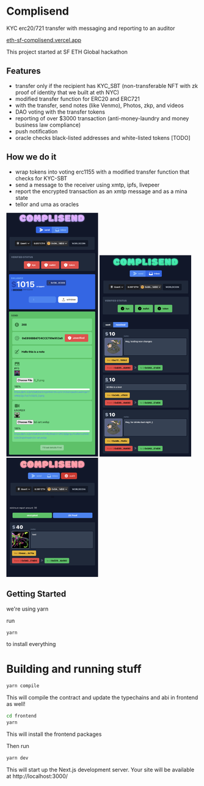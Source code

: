 # Complisend

KYC erc20/721 transfer with messaging and reporting to an auditor

[eth-sf-complisend.vercel.app
](https://eth-sf-complisend.vercel.app/)

This project started at SF ETH Global hackathon 

## Features

- transfer only if the recipient has KYC_SBT (non-transferable NFT with zk proof of identity that we built at eth NYC)
- modified transfer function for ERC20 and ERC721
- with the transfer, send notes (like Venmo), Photos, zkp, and videos
- DAO voting with the transfer tokens
- reporting of over $3000 transaction (anti-money-laundry and money business law compliance)
- push notification
- oracle checks black-listed addresses and white-listed tokens [TODO]

## How we do it

- wrap tokens into voting erc1155 with a modified transfer function that checks for KYC-SBT
- send a message to the receiver using xmtp, ipfs, livepeer
- report the encrypted transaction as an xmtp message and as a mina state
- tellor and uma as oracles

<span>
<img src="https://github.com/devlyn37/eth-sf-complisend/raw/main/screenshots/Screen_Shot_2022-11-06_at_11.13.16_AM.png" width="240">
<img src="https://github.com/devlyn37/eth-sf-complisend/raw/main/screenshots/Screen_Shot_2022-11-06_at_11.14.29_AM.png" width="240">
<img src="https://github.com/devlyn37/eth-sf-complisend/raw/main/screenshots/Screen_Shot_2022-11-06_at_11.15.38_AM.png" width="240">
</span>

## Getting Started

we're using yarn

run

```bash
yarn
```

to install everything

# Building and running stuff

```bash
yarn compile
```

This will compile the contract and update the typechains and abi in frontend as well!

```bash
cd frontend
yarn
```

This will install the frontend packages

Then run 

```bash
yarn dev
```

This will start up the Next.js development server. Your site will be available at http://localhost:3000/
